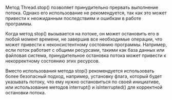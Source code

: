 Метод Thread.stop() позволяет принудительно прервать выполнение потока. Однако его использование не рекомендуется, так как это может привести к неожиданным последствиям и ошибкам в работе программы.

Когда метод stop() вызывается на потоке, он может остановить его в любой момент времени, не завершив все необходимые операции, что может привести к неконсистентному состоянию программы. Например, если поток работает с общими ресурсами, такими как база данных или файловая система, принудительное остановка потока может привести к некорректному состоянию этих ресурсов.

Вместо использования метода stop() рекомендуется использовать более безопасный подход, например, установку флага, который будет указывать потоку, что ему нужно остановиться по своей инициативе, или использование методов interrupt() и isInterrupted() для корректной остановки потока.